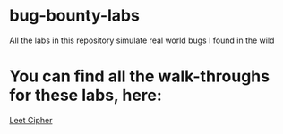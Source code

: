 # bug-bounty-labs
All the labs in this repository simulate real world bugs I found in the wild
# You can find all the walk-throughs for these labs, here:
[Leet Cipher](https://www.youtube.com/watch?v=EyoVsS75cLE&list=PLybHbyv-eKf77tHzGg7ckJHw2S2HLNJi5)
